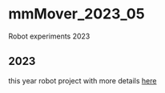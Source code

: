 # mmMover_2023_05
Robot experiments 2023

## 2023

this year robot project with more details [here](https://vkuehn.github.io/mmMover2023_05/)
